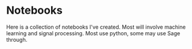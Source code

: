 # Notebooks
Here is a collection of notebooks I've created. Most will involve machine learning and signal processing.
Most use python, some may use Sage through. 
